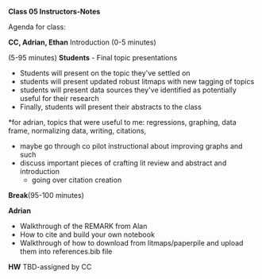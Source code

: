 **Class 05 Instructors-Notes**

Agenda for class:

**CC, Adrian, Ethan** Introduction (0-5 minutes)


(5-95 minutes)
**Students** - Final topic presentations
- Students will present on the topic they've settled on
- students will present updated robust litmaps with new tagging of topics
- students will present data sources they've identified as potentially useful for their research
- Finally, students will present their abstracts to the class

*for adrian, topics that were useful to me: regressions, graphing, data frame, normalizing data, writing, citations,

- maybe go through co pilot instructional about improving graphs and such
- discuss important pieces of crafting lit review and abstract and introduction
  - going over citation creation

 **Break**(95-100 minutes)

**Adrian** 
- Walkthrough of the REMARK from Alan
- How to cite and build your own notebook
- Walkthrough of how to download from litmaps/paperpile and upload them into references.bib file

**HW** TBD-assigned by CC

